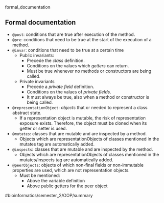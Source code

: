 formal_documentation

## Formal documentation
* `@post`: conditions that are true after execution of the method.
* `@pre`: conditions that need to be true at the start of the execution of a method.
* `@invar`: conditions that need to be true at a certain time
	* Public invariants:
		* Precede the _class_ definition.
		* Conditions on the values which _getters_ can return.
		* Must be true whenever no methods or constructors are being called.
	* Private invariants
		* Precede a _private field_ definition.
		* Conditions on the values of _private fields_.
		* It must always be true, also when a method or constructor is being called.
* `@representationObject`: _objects_ that or needed to represent a class abstract state.
	* If a representation object is mutable, the risk of representation exposure exists. Therefore, the object must be cloned when its getter or setter is used.
* `@mutates`: classes that are mutable and are inspected by a method.
	* Objects which are representationObjects of classes mentioned in the mutates tag are automatically added.
* `@inspects`: classes that are mutable and are inspected by the method.
	* Objects which are representationObjects of classes mentioned in the mutates/inspects tag are automatically added.
* `@peerObjects`: objects of which non-final fields or non-immutable properties are used, which are not representation objects.
	* Must be mentioned:
		* Above the variable definition
		* Above public getters for the peer object

#bioinformatics/semester_2/OOP/summary